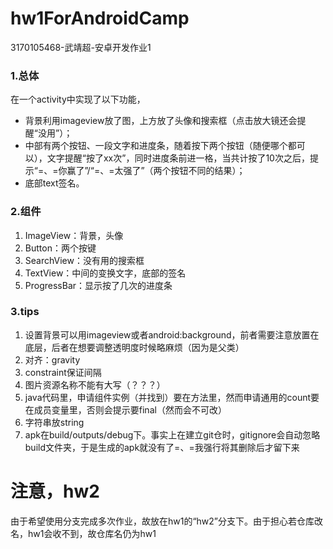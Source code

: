 # hw1ForAndroidCamp
 3170105468-武靖超-安卓开发作业1
### 1.总体
在一个activity中实现了以下功能，
- 背景利用imageview放了图，上方放了头像和搜索框（点击放大镜还会提醒“没用”）；
- 中部有两个按钮、一段文字和进度条，随着按下两个按钮（随便哪个都可以），文字提醒“按了xx次”，同时进度条前进一格，当共计按了10次之后，提示“=、=你赢了”/“=、=太强了”（两个按钮不同的结果）；
- 底部text签名。
### 2.组件
1. ImageView：背景，头像
2. Button：两个按键
3. SearchView：没有用的搜索框
4. TextView：中间的变换文字，底部的签名
5. ProgressBar：显示按了几次的进度条
### 3.tips
1. 设置背景可以用imageview或者android:background，前者需要注意放置在底层，后者在想要调整透明度时候略麻烦（因为是父类）
2. 对齐：gravity
3. constraint保证间隔
4. 图片资源名称不能有大写（？？？）
5. java代码里，申请组件实例（并找到）要在方法里，然而申请通用的count要在成员变量里，否则会提示要final（然而会不可改）
6. 字符串放string
7. apk在build/outputs/debug下。事实上在建立git仓时，gitignore会自动忽略build文件夹，于是生成的apk就没有了=、=我强行将其删除后才留下来


# 注意，hw2
由于希望使用分支完成多次作业，故放在hw1的“hw2”分支下。由于担心若仓库改名，hw1会收不到，故仓库名仍为hw1
